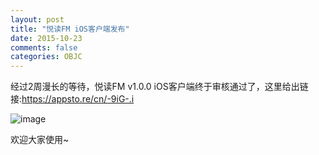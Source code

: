 ```yaml
---
layout: post
title: "悦读FM iOS客户端发布"
date: 2015-10-23
comments: false
categories: OBJC
---
```


经过2周漫长的等待，悦读FM v1.0.0 iOS客户端终于审核通过了，这里给出链接:https://appsto.re/cn/-9iG-.i

![image](http://7ximmr.com1.z0.glb.clouddn.com/yuedu-apple-store-qrcode.png)

欢迎大家使用~
